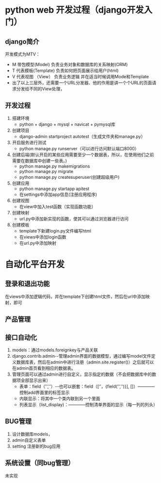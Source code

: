 # python web 开发过程（django开发入门）
## django简介
开发模式为MTV：  
- M 带包模型(Model) 负责业务对象和数据库的关系映射(ORM)
- T 代表模板(Template) 负责如何把页面展示给用户(html)
- V 代表视图 （View） 负责业务逻辑 并在适当时候调用Mode和Template
- 出了以上三层外，还需要一个URL分发器、他的作用是讲一个个URL的页面请求分发给不同的View处理，
## 开发过程
1. 搭建环境
   - python + django + mysql + navicat + pymysql库
2. 创建项目
   - django-admin startproject autotest（生成文件夹和manage.py）
3. 开启服务进行测试
   - python manage.py runserver（可以进行访问默认端口8000）
4. 创建后端(默认开启的某些应用需要至少一个数据表，所以，在使用他们之前需要在数据库中创建一些表。)
   - python manage.py makemigrations
   - python manage.py migrate
   - python manage.py createsuperuser(创建超级用户)
5. 创建应用
   - python manage.py startapp apitest
   - 在settings中添加app信息(注册应用程序)
6. 创建视图
   - 在view中加入test函数（实现函数功能）
7. 创建映射
   - url.py中添加新实现的函数，使其可以通过浏览器进行访问
8. 创建模板
   - template下新建login.py文件编写html
   - 在views中添加login函数
   - 在url.py中添加映射
 # 自动化平台开发
 ## 登录和退出功能
 在views中添加逻辑代码，并在template下创建html文件，然后在url中添加映射，即可
 ## 产品管理

 ## 接口自动化
 1. models：通过models.foreignkey与产品关联
 2. django.contrib.admin--管理admin界面的数据模型，通过编写model文件定义数据库表，然后在admin中进行注册（admin.site.register()）之后就可以在admin首页看到相应的数据表。
 3. 管理页面可以通过admin进行自定义，显示指定的数据（不会把数据库中的数据项全部显示出来）
     - 表单：field（'',''）--也可以嵌套：field（[‘’，{field('','')}], []）————控制add界面里的标签显示
     - 内联显示：将其中一个类内联到另一个里面
     - 列表显示（list_display)：————控制清单界面的显示（每一列的列头）
 ## BUG管理
 1. 设计数据库models，
 2. admin自定义表单
 3. setting 注册新的bug应用
 ## 系统设置（同bug管理）
 未实现
 ##   